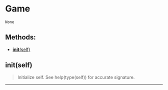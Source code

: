 # Game 
 ```
 None 
```
## Methods: 
* [__init__(self)](#__init__self) 
## __init__(self) 

  

 > Initialize self.  See help(type(self)) for accurate signature. 

 --- 
